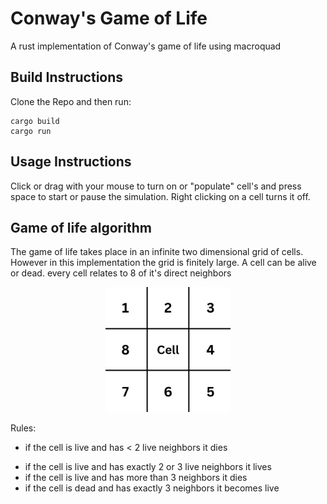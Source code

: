 # Conway's Game of Life
A rust implementation of Conway's game of life using macroquad
## Build Instructions
Clone the Repo and then run:
```
cargo build
cargo run
```
## Usage Instructions
Click or drag with your mouse to turn on or "populate" cell's and press space to start or pause the simulation. Right clicking on a cell turns it off.

## Game of life algorithm
The game of life takes place in an infinite two dimensional grid of cells. However in this implementation the grid is finitely large. A cell can be alive or dead. every cell relates to 8 of it's direct neighbors
<p align="center">
  <img src="grid.png" alt="drawing" width="200" text-align="center"/>
</p>
Rules:

* if the cell is live and has < 2 live neighbors it dies
- if the cell is live and has exactly 2 or 3 live neighbors it lives
- if the cell is live and has more than 3 neighbors it dies
- if the cell is dead and has exactly 3 neighbors it becomes live
